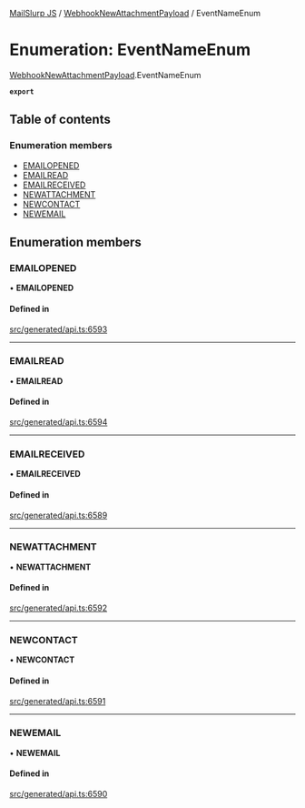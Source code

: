 [MailSlurp JS](../README.md) / [WebhookNewAttachmentPayload](../modules/WebhookNewAttachmentPayload.md) / EventNameEnum

# Enumeration: EventNameEnum

[WebhookNewAttachmentPayload](../modules/WebhookNewAttachmentPayload.md).EventNameEnum

**`export`**

## Table of contents

### Enumeration members

- [EMAILOPENED](WebhookNewAttachmentPayload.EventNameEnum.md#emailopened)
- [EMAILREAD](WebhookNewAttachmentPayload.EventNameEnum.md#emailread)
- [EMAILRECEIVED](WebhookNewAttachmentPayload.EventNameEnum.md#emailreceived)
- [NEWATTACHMENT](WebhookNewAttachmentPayload.EventNameEnum.md#newattachment)
- [NEWCONTACT](WebhookNewAttachmentPayload.EventNameEnum.md#newcontact)
- [NEWEMAIL](WebhookNewAttachmentPayload.EventNameEnum.md#newemail)

## Enumeration members

### EMAILOPENED

• **EMAILOPENED**

#### Defined in

[src/generated/api.ts:6593](https://github.com/mailslurp/mailslurp-client/blob/004c609/src/generated/api.ts#L6593)

___

### EMAILREAD

• **EMAILREAD**

#### Defined in

[src/generated/api.ts:6594](https://github.com/mailslurp/mailslurp-client/blob/004c609/src/generated/api.ts#L6594)

___

### EMAILRECEIVED

• **EMAILRECEIVED**

#### Defined in

[src/generated/api.ts:6589](https://github.com/mailslurp/mailslurp-client/blob/004c609/src/generated/api.ts#L6589)

___

### NEWATTACHMENT

• **NEWATTACHMENT**

#### Defined in

[src/generated/api.ts:6592](https://github.com/mailslurp/mailslurp-client/blob/004c609/src/generated/api.ts#L6592)

___

### NEWCONTACT

• **NEWCONTACT**

#### Defined in

[src/generated/api.ts:6591](https://github.com/mailslurp/mailslurp-client/blob/004c609/src/generated/api.ts#L6591)

___

### NEWEMAIL

• **NEWEMAIL**

#### Defined in

[src/generated/api.ts:6590](https://github.com/mailslurp/mailslurp-client/blob/004c609/src/generated/api.ts#L6590)
